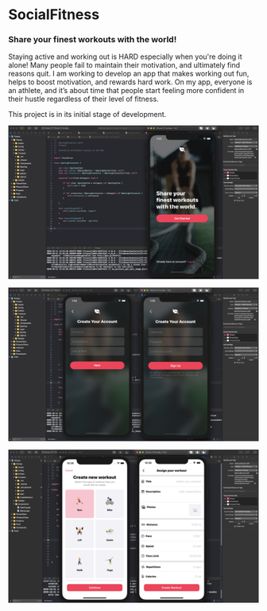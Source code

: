 # SocialFitness
### Share your finest workouts with the world! 

Staying active and working out is HARD especially when you're doing it alone! Many people fail to maintain their motivation, and ultimately find reasons quit. I am working to develop an app that makes working out fun, helps to boost motivation, and rewards hard work. On my app, everyone is an athlete, and it’s about time that people start feeling more confident in their hustle regardless of their level of fitness.

This project is in its initial stage of development.


![image](https://github.com/KrisJackson/SocialFitness/blob/main/Fitness/Screenshots/Opening.jpg)


![image](https://github.com/KrisJackson/SocialFitness/blob/main/Fitness/Screenshots/SignUp.jpg)


![image](https://github.com/KrisJackson/SocialFitness/blob/main/Fitness/Screenshots/CreateWorkout.jpg)

